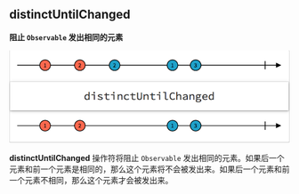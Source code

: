 ## distinctUntilChanged

**阻止 `Observable` 发出相同的元素**

![](/assets/WhichOperator/Operators/distinctUntilChanged.png)

**distinctUntilChanged** 操作符将阻止 `Observable` 发出相同的元素。如果后一个元素和前一个元素是相同的，那么这个元素将不会被发出来。如果后一个元素和前一个元素不相同，那么这个元素才会被发出来。
